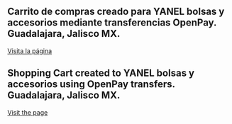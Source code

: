 ## Carrito de compras creado para YANEL bolsas y accesorios mediante transferencias OpenPay. Guadalajara, Jalisco MX.

[Visita la página](https://yanel.netlify.app)



## Shopping Cart created to YANEL bolsas y accesorios using OpenPay transfers. Guadalajara, Jalisco MX.

[Visit the page](https://yanel.netlify.app)

